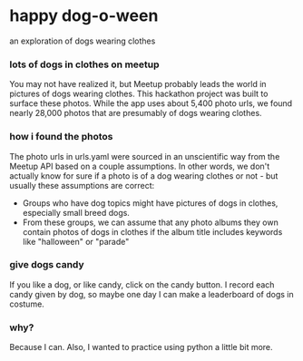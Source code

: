 # happy dog-o-ween
an exploration of dogs wearing clothes

### lots of dogs in clothes on meetup
You may not have realized it, but Meetup probably leads the world in pictures of dogs wearing clothes.
This hackathon project was built to surface these photos. While the app uses about 5,400 photo urls, we found nearly 28,000 photos that are presumably of dogs wearing clothes.

### how i found the photos
The photo urls in urls.yaml were sourced in an unscientific way from the Meetup API based on a couple assumptions. In other words, we don't actually know for sure if a photo is of a dog wearing clothes or not - but usually these assumptions are correct:
 - Groups who have dog topics might have pictures of dogs in clothes, especially small breed dogs.
 - From these groups, we can assume that any photo albums they own contain photos of dogs in clothes if the album title includes keywords like "halloween" or "parade"

### give dogs candy
If you like a dog, or like candy, click on the candy button. I record each candy given by dog, so maybe one day I can make a leaderboard of dogs in costume.

### why?
Because I can. Also, I wanted to practice using python a little bit more.
